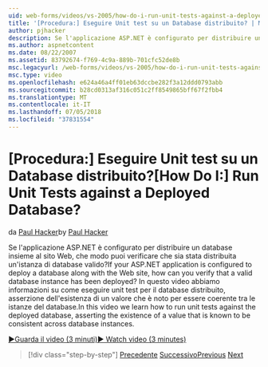 ```yaml
---
uid: web-forms/videos/vs-2005/how-do-i-run-unit-tests-against-a-deployed-database
title: '[Procedura:] Eseguire Unit test su un Database distribuito? | Microsoft Docs'
author: pjhacker
description: Se l'applicazione ASP.NET è configurato per distribuire un database insieme al sito Web, che modo puoi verificare che sia stata distribuita un'istanza di database valido...
ms.author: aspnetcontent
ms.date: 08/22/2007
ms.assetid: 83792674-f769-4c9a-889b-701cfc52de8b
msc.legacyurl: /web-forms/videos/vs-2005/how-do-i-run-unit-tests-against-a-deployed-database
msc.type: video
ms.openlocfilehash: e624a46a4ff01eb63dccbe282f3a12ddd0793abb
ms.sourcegitcommit: b28cd0313af316c051c2ff8549865bff67f2fbb4
ms.translationtype: MT
ms.contentlocale: it-IT
ms.lasthandoff: 07/05/2018
ms.locfileid: "37831554"
---
```

<a name="how-do-i-run-unit-tests-against-a-deployed-database"></a><span data-ttu-id="92569-104">[Procedura:] Eseguire Unit test su un Database distribuito?</span><span class="sxs-lookup"><span data-stu-id="92569-104">[How Do I:] Run Unit Tests against a Deployed Database?</span></span>
====================
<span data-ttu-id="92569-105">da [Paul Hacker](https://github.com/pjhacker)</span><span class="sxs-lookup"><span data-stu-id="92569-105">by [Paul Hacker](https://github.com/pjhacker)</span></span>

<span data-ttu-id="92569-106">Se l'applicazione ASP.NET è configurato per distribuire un database insieme al sito Web, che modo puoi verificare che sia stata distribuita un'istanza di database valido?</span><span class="sxs-lookup"><span data-stu-id="92569-106">If your ASP.NET application is configured to deploy a database along with the Web site, how can you verify that a valid database instance has been deployed?</span></span> <span data-ttu-id="92569-107">In questo video abbiamo informazioni su come eseguire unit test per il database distribuito, asserzione dell'esistenza di un valore che è noto per essere coerente tra le istanze del database.</span><span class="sxs-lookup"><span data-stu-id="92569-107">In this video we learn how to run unit tests against the deployed database, asserting the existence of a value that is known to be consistent across database instances.</span></span>

[<span data-ttu-id="92569-108">&#9654;Guarda il video (3 minuti)</span><span class="sxs-lookup"><span data-stu-id="92569-108">&#9654; Watch video (3 minutes)</span></span>](https://channel9.msdn.com/Blogs/ASP-NET-Site-Videos/how-do-i-run-unit-tests-against-a-deployed-database)

> [!div class="step-by-step"]
> <span data-ttu-id="92569-109">[Precedente](how-do-i-deploy-a-web-application-during-a-team-build.md)
> [Successivo](how-do-i-enable-code-coverage-and-profiling-in-production-applications.md)</span><span class="sxs-lookup"><span data-stu-id="92569-109">[Previous](how-do-i-deploy-a-web-application-during-a-team-build.md)
[Next](how-do-i-enable-code-coverage-and-profiling-in-production-applications.md)</span></span>
